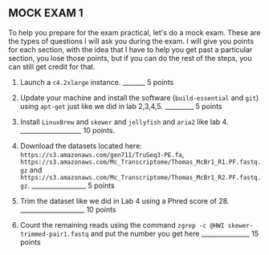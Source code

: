 ## MOCK EXAM 1


To help you prepare for the exam practical, let's do a mock exam. These are the types of questions I will ask you during the exam. I will give you points for each section, with the idea that I have to help you get past a particular section, you lose those points, but if you can do the rest of the steps, you can still get credit for that.



1. Launch a ``c4.2xlarge`` instance.  _______ 5 points



2. Update your machine and install the software (`build-essential` and `git`) using ``apt-get`` just like we did in lab 2,3,4,5. _________ 5 points


3. Install `LinuxBrew` and `skewer` and `jellyfish` and `aria2` like lab 4. ___________________ 10 points.


4. Download the datasets located here: `https://s3.amazonaws.com/gen711/TruSeq3-PE.fa`, `https://s3.amazonaws.com/Mc_Transcriptome/Thomas_McBr1_R1.PF.fastq.gz` and `https://s3.amazonaws.com/Mc_Transcriptome/Thomas_McBr1_R2.PF.fastq.gz`.  _________________ 5 points



5. Trim the dataset like we did in Lab 4 using a Phred score of 28.  ____________________ 10 points



6. Count the remaining reads using the command `zgrep -c @HWI skewer-trimmed-pair1.fastq` and put the number you get here _______________ 15 points

